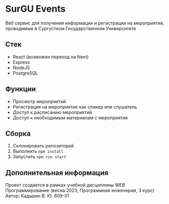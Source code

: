 # SurGU Events

Веб сервис для получения информации и регистрации на мероприятия, проводимые в 
Сургустком Государственном Университете

## Стек
- React (возможен переход на Next)
- Express 
- NodeJS 
- PostgreSQL

## Функции
- Просмотр мероприятий
- Регистрация на мероприятие как спикер или слушатель 
- Доступ к расписанию мероприятий
- Доступ к необходимым материалам с мероприятия

## Сборка
1. Склонировать репозиторий
2. Выполнить `npm install`
3. Запустить `npm run start`

## Дополнительная информация
Проект создается в рамках учебной дисциплины WEB Программирование (весна 2023, Программная инженерия, 3 курс)
Автор: Кадырин В. Ю. 609-01




